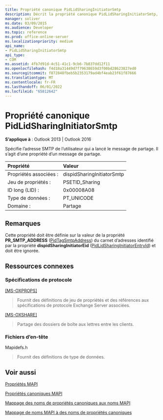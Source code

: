 ```yaml
---
title: Propriété canonique PidLidSharingInitiatorSmtp
description: Décrit la propriété canonique PidLidSharingInitiatorSmtp, qui spécifie l’adresse SMTP de l’utilisateur qui a lancé le message de partage.
manager: soliver
ms.date: 03/09/2015
ms.audience: Developer
ms.topic: reference
ms.prod: office-online-server
ms.localizationpriority: medium
api_name:
- PidLidSharingInitiatorSmtp
api_type:
- COM
ms.assetid: 4fb7d91d-4c51-41c1-9cb6-7b837dd12f11
ms.openlocfilehash: f4d18a31449d7f79638659d3f00bd28623827ed0
ms.sourcegitcommit: f872848fbeb5b2353179ad4bf4eab23f61f87666
ms.translationtype: MT
ms.contentlocale: fr-FR
ms.lasthandoff: 06/01/2022
ms.locfileid: "65812642"
---
```

# <a name="pidlidsharinginitiatorsmtp-canonical-property"></a>Propriété canonique PidLidSharingInitiatorSmtp

  
  
**S’applique à** : Outlook 2013 | Outlook 2016 
  
Spécifie l’adresse SMTP de l’utilisateur qui a lancé le message de partage. Il s’agit d’une propriété d’un message de partage. 
  
|Propriété|Valeur|
|:-----|:-----|
|Propriétés associées :  <br/> |dispidSharingInitiatorSmtp  <br/> |
|Jeu de propriétés :  <br/> |PSETID_Sharing  <br/> |
|ID long (LID) :  <br/> |0x00008A08  <br/> |
|Type de données :  <br/> |PT_UNICODE  <br/> |
|Domaine :  <br/> |Partage  <br/> |
   
## <a name="remarks"></a>Remarques

Cette propriété doit être définie sur la valeur de la propriété **PR_SMTP_ADDRESS** ([PidTagSmtpAddress](pidtagsmtpaddress-canonical-property.md)) du carnet d’adresses identifié par la propriété **dispidSharingInitiatorEid** ([PidLidSharingInitiatorEntryId](pidlidsharinginitiatorentryid-canonical-property.md)) et doit être ignorée.
  
## <a name="related-resources"></a>Ressources connexes

### <a name="protocol-specifications"></a>Spécifications de protocole

[[MS-OXPROPS]](https://msdn.microsoft.com/library/f6ab1613-aefe-447d-a49c-18217230b148%28Office.15%29.aspx)
  
> Fournit des définitions de jeu de propriétés et des références aux spécifications de protocole Exchange Server associées.
    
[[MS-OXSHARE]](https://msdn.microsoft.com/library/e4e5bd27-d5e0-43f9-a6ea-550876724f3d%28Office.15%29.aspx)
  
> Partage des dossiers de boîte aux lettres entre les clients.
    
### <a name="header-files"></a>Fichiers d’en-tête

Mapidefs.h
  
> Fournit des définitions de type de données.
    
## <a name="see-also"></a>Voir aussi



[Propriétés MAPI](mapi-properties.md)
  
[Propriétés canoniques MAPI](mapi-canonical-properties.md)
  
[Mappage des noms de propriétés canoniques aux noms MAPI](mapping-canonical-property-names-to-mapi-names.md)
  
[Mappage de noms MAPI à des noms de propriétés canoniques](mapping-mapi-names-to-canonical-property-names.md)

